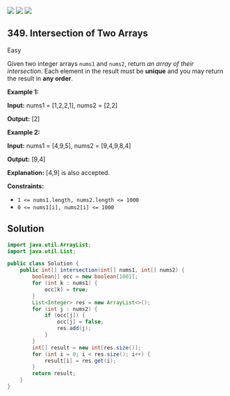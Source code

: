 [![](https://img.shields.io/github/stars/javadev/LeetCode-in-Java?label=Stars&style=flat-square)](https://github.com/javadev/LeetCode-in-Java)
[![](https://img.shields.io/github/forks/javadev/LeetCode-in-Java?label=Fork%20me%20on%20GitHub%20&style=flat-square)](https://github.com/javadev/LeetCode-in-Java/fork)
[![](https://img.shields.io/badge/-LeetCode%20in%20Kotlin-blue?style=flat-square)](https://github.com/javadev/LeetCode-in-Kotlin)

## 349\. Intersection of Two Arrays

Easy

Given two integer arrays `nums1` and `nums2`, return _an array of their intersection_. Each element in the result must be **unique** and you may return the result in **any order**.

**Example 1:**

**Input:** nums1 = [1,2,2,1], nums2 = [2,2]

**Output:** [2]

**Example 2:**

**Input:** nums1 = [4,9,5], nums2 = [9,4,9,8,4]

**Output:** [9,4]

**Explanation:** [4,9] is also accepted.

**Constraints:**

*   `1 <= nums1.length, nums2.length <= 1000`
*   `0 <= nums1[i], nums2[i] <= 1000`

## Solution

```java
import java.util.ArrayList;
import java.util.List;

public class Solution {
    public int[] intersection(int[] nums1, int[] nums2) {
        boolean[] occ = new boolean[1001];
        for (int k : nums1) {
            occ[k] = true;
        }
        List<Integer> res = new ArrayList<>();
        for (int j : nums2) {
            if (occ[j]) {
                occ[j] = false;
                res.add(j);
            }
        }
        int[] result = new int[res.size()];
        for (int i = 0; i < res.size(); i++) {
            result[i] = res.get(i);
        }
        return result;
    }
}
```
